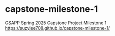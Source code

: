 # capstone-milestone-1
GSAPP Spring 2025 Capstone Project Milestone 1
https://suzylee708.github.io/capstone-milestone-1/
